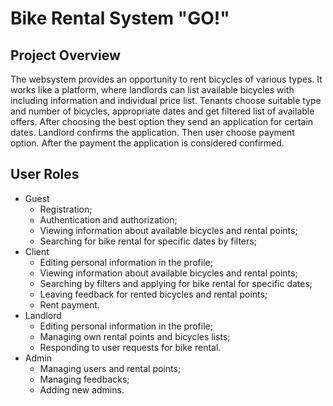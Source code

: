 # Bike Rental System "GO!"
## Project Overview
The websystem provides an opportunity to rent bicycles of various types. It works like a platform, where landlords can list available bicycles with including information and individual price list. Tenants choose suitable type and number of bicycles, appropriate dates and get filtered list of available offers. After choosing the best option they send an application for certain dates. Landlord confirms the application. Then user choose payment option. After the payment the application is considered confirmed.
## User Roles
- Guest
  - Registration;
  - Authentication and authorization;
  - Viewing information about available bicycles and rental points;
  - Searching for bike rental for specific dates by filters;
- Client
  - Editing personal information in the profile;
  - Viewing information about available bicycles and rental points;
  - Searching by filters and applying for bike rental for specific dates;
  - Leaving feedback for rented bicycles and rental points;
  - Rent payment.
- Landlord
  - Editing personal information in the profile;
  - Managing own rental points and bicycles lists;
  - Responding to user requests for bike rental.
- Admin
  - Managing users and rental points;
  - Managing feedbacks;
  - Adding new admins.
